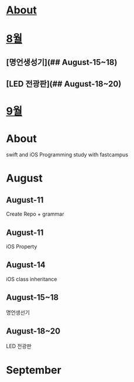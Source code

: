 # [About](#About)<br>
# [8월](#August)<br>
## [명언생성기](## August-15~18)
## [LED 전광판](## August-18~20)

# [9월](#September)<br>

# About
swift and iOS Programming study with fastcampus

# August
## August-11
Create Repo + grammar
## August-11
iOS Property
## August-14
iOS class inheritance
## August-15~18
명언생선기
## August-18~20
LED 전광판


# September

